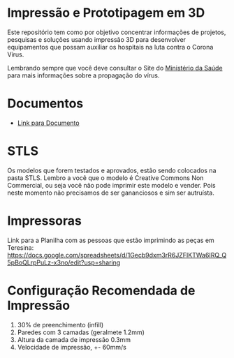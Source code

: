 # Impressão e Prototipagem em 3D

Este repositório tem como por objetivo concentrar informações
de projetos, pesquisas e soluções usando impressão 3D para
desenvolver equipamentos que possam auxiliar os hospitais
na luta contra o Corona Vírus.

Lembrando sempre que você deve consultar o Site do [Ministério da Saúde](https://saude.gov.br/)
para mais informações sobre a propagação do vírus.

# Documentos

- [Link para Documento](./docs/FaceShield.pdf)

# STLS

Os modelos que forem testados e aprovados, estão sendo colocados na pasta STLS.
Lembro a você que o modelo é Creative Commons Non Commercial, ou seja
você não pode imprimir este modelo e vender.
Pois neste momento não precisamos de ser
gananciosos e sim ser autruísta.

# Impressoras

Link para a Planilha com as pessoas que estão imprimindo as peças em Teresina: https://docs.google.com/spreadsheets/d/1Gecb9dxm3rR6JZFIKTWa6IRQ_Q5pBoQLrpPuLz-x3no/edit?usp=sharing

# Configuração Recomendada de Impressão

1. 30% de preenchimento (infill)
2. Paredes com 3 camadas (geralmete 1.2mm)
3. Altura da camada de impressão 0.3mm
4. Velocidade de impressão, +- 60mm/s
